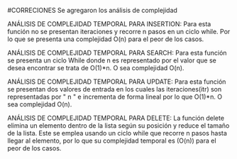#CORRECIONES 
Se agregaron los análisis de complejidad


ANÁLISIS DE COMPLEJIDAD TEMPORAL PARA INSERTION: Para esta función no se presentan iteraciones y recorre n pasos en un ciclo while. Por lo que se presenta una complejidad O(n) para el peor de los casos.

ANÁLISIS DE COMPLEJIDAD TEMPORAL PARA SEARCH: Para esta función se presenta un ciclo While donde n es representado por el valor que se desea encontrar se trata de O(1)*n. O sea complejidad O(n).

ANÁLISIS DE COMPLEJIDAD TEMPORAL PARA UPDATE: Para esta función se presentan dos valores de entrada en los cuales las iteraciones(itr) son representadas por " n " e incrementa de forma lineal por lo que O(1)*n. O sea complejidad O(n).

ANÁLISIS DE COMPLEJIDAD TEMPORAL PARA DELETE: La función delete elimina un elemento dentro de la lista según su posición y reduce el tamaño de la lista. Este se emplea usando un ciclo while que recorre n pasos hasta llegar al elemento, por lo que su complejidad temporal es (O(n)) para el peor de los casos.


